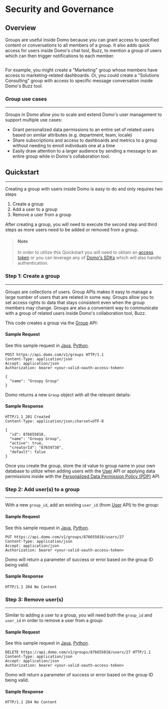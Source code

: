 # Security and Governance

## Overview

Groups are useful inside Domo because you can grant access to specified content or conversations to all members of a group. It also adds quick access for users inside Domo's chat tool, Buzz, to mention a group of users which can then trigger notifications to each member.

<img class="aligncenter size-full wp-image-3179" src="https://s3.amazonaws.com/development.domo.com/wp-content/uploads/2017/06/07120326/GroupImage.png" alt=""  />

For example, you might create a "Marketing" group whose members have access to marketing-related dashboards. Or, you could create a "Solutions Consulting" group with access to specific message conversation inside Domo's Buzz tool.
<a href="https://s3.amazonaws.com/development.domo.com/wp-content/uploads/2017/06/07120326/GroupImage.png">
</a> <a href="https://s3.amazonaws.com/development.domo.com/wp-content/uploads/2017/06/07120327/GroupMessage.png"><img class="aligncenter size-large wp-image-3180" src="https://s3.amazonaws.com/development.domo.com/wp-content/uploads/2017/06/07120327/GroupMessage.png" alt="" /></a>

### Group use cases
---
Groups in Domo allow you to scale and extend Domo's user management to support multiple use cases:

- Grant personalized data permissions to an entire set of related users based on similar attributes (e.g. department, team, locale)
- Share subscriptions and access to dashboards and metrics to a group without needing to enroll individuals one at a time
- Easily draw attention to a larger audience by sending a message to an entire group while in Domo's collaboration tool.


## Quickstart
---

Creating a group with users inside Domo is easy to do and only requires two steps
<ol>
  <li>Create a group</li>
  <li>Add a user to a group</li>
 	<li>Remove a user from a group</li>
</ol>
After creating a group, you will need to execute the second step and third steps as more users need to be added or removed from a group.


<!-- theme: info -->

> #### Note
> In order to utilize this Quickstart you will need to obtain an [access token](../API-Reference/Embed-APIs/Embed-Token-API.yaml#quickstart) or you can leverage any of [Domo's SDKs](../Getting-Started/sdks.md) which will also handle authentication.

### Step 1: Create a group
---
Groups are collections of users. Group APIs makes it easy to manage a large number of users that are related in some way. Groups allow you to set access rights to data that stays consistent even when the group members may change. Groups are also a convenient way to communicate with a group of related users inside Domo's collaboration tool, Buzz.

This code creates a group via the [Group](../API-Reference/Domo-APIs/Group-API.yaml) API:

#### Sample Request


See this sample request in [Java](https://github.com/domoinc/domo-java-sdk/tree/master/domo-java-sdk-all/src/test/java/com/domo/sdk/groups/CreateExample.java), [Python](https://github.com/domoinc/domo-python-sdk/blob/master/examples/group.py).


```HTTP
POST https://api.domo.com/v1/groups HTTP/1.1
Content-Type: application/json
Accept: application/json
Authorization: bearer <your-valid-oauth-access-token>

{
  "name": "Groupy Group"
}
```

Domo returns a new `Group` object with all the relevant details:

#### Sample Response

```HTTP
HTTP/1.1 201 Created
Content-Type: application/json;charset=UTF-8

{
  "id": 876655018,
  "name": "Groupy Group",
  "active": true,
  "creatorId": "87659738",
  "default": false
}
```

Once you create the group, store the id value to group name in your own database to utilize when adding users with the [User](../API-Reference/Domo-APIs/User-API.yaml) API or applying data permissions inside with the [Personalized Data Permission Policy (PDP)](pdp.md) API.


### Step 2: Add user(s) to a group
---
With a new `group_id`, add an existing `user_id` (from [User](../API-Reference/Domo-APIs/User-API.yaml) API) to the group:

#### Sample Request

See this sample request in [Java](https://github.com/domoinc/domo-java-sdk/tree/master/domo-java-sdk-all/src/test/java/com/domo/sdk/groups/CreateExample.java), [Python](https://github.com/domoinc/domo-python-sdk/blob/master/examples/group.py).

```HTTP
PUT https://api.domo.com/v1/groups/876655018/users/27
Content-Type: application/json
Accept: application/json
Authorization: bearer <your-valid-oauth-access-token>
```

Domo will return a parameter of success or error based on the group ID being valid.

#### Sample Response

```http
HTTP/1.1 204 No Content
```

### Step 3: Remove user(s)
---
Similar to adding a user to a group, you will need both the `group_id` and `user_id` in order to remove a user from a group:

#### Sample Request

See this sample request in [Java](https://github.com/domoinc/domo-java-sdk/tree/master/domo-java-sdk-all/src/test/java/com/domo/sdk/groups/CreateExample.java), [Python](https://github.com/domoinc/domo-python-sdk/blob/master/examples/group.py).

```HTTP
DELETE https://api.domo.com/v1/groups/876655018/users/27 HTTP/1.1
Content-Type: application/json
Accept: application/json
Authorization: bearer <your-valid-oauth-access-token>
```

Domo will return a parameter of success or error based on the group ID being valid.

#### Sample Response
```HTTP
HTTP/1.1 204 No Content
```